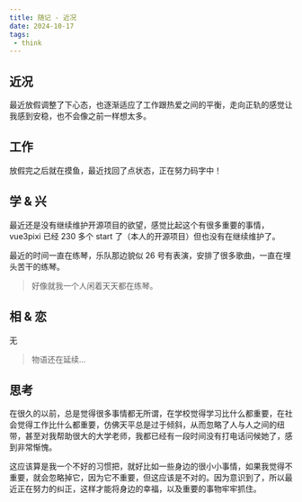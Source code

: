 ```yaml
---
title: 随记 - 近况
date: 2024-10-17
tags:
 - think
---
```


<meting-js type="song" theme="var(--hy-c-primary)" server="netease"  id="518894119" autoplay="true" />

## 近况

最近放假调整了下心态，也逐渐适应了工作跟热爱之间的平衡，走向正轨的感觉让我感到安稳，也不会像之前一样想太多。

## 工作

放假完之后就在摸鱼，最近找回了点状态，正在努力码字中！

<hairy-image style="max-width: 650px" src="https://pic.imgdb.cn/item/670f7e53d29ded1a8c0e3c89.jpg" />

<!-- more -->

## 学 & 兴

最近还是没有继续维护开源项目的欲望，感觉比起这个有很多重要的事情，vue3pixi 已经 230 多个 start 了（本人的开源项目）但也没有在继续维护了。

最近的时间一直在练琴，乐队那边貌似 26 号有表演，安排了很多歌曲，一直在埋头苦干的练琴。

> 好像就我一个人闲着天天都在练琴。

## 相 & 恋

无

> 物语还在延续...

## 思考

在很久的以前，总是觉得很多事情都无所谓，在学校觉得学习比什么都重要，在社会觉得工作比什么都重要，仿佛天平总是过于倾斜，从而忽略了人与人之间的纽带，甚至对我帮助很大的大学老师，我都已经有一段时间没有打电话问候她了，感到非常惭愧。

这应该算是我一个不好的习惯把，就好比如一些身边的很小小事情，如果我觉得不重要，就会忽略掉它，因为它不重要，但这应该是不对的。因为意识到了，所以最近正在努力的纠正，这样才能将身边的幸福，以及重要的事物牢牢抓住。
